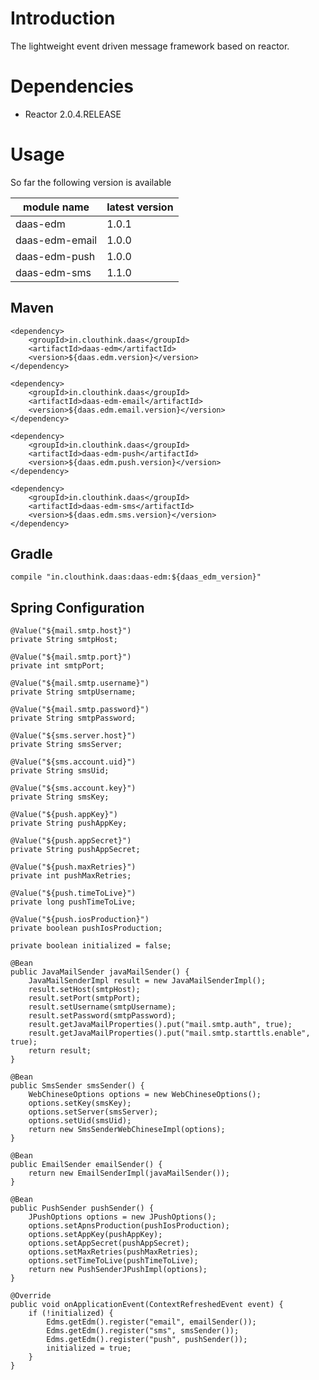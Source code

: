 # Introduction

The lightweight event driven message framework based on reactor.

# Dependencies

* Reactor 2.0.4.RELEASE

# Usage

So far the following version is available 

module name | latest version
------|------
daas-edm|1.0.1
daas-edm-email|1.0.0
daas-edm-push|1.0.0
daas-edm-sms|1.1.0

## Maven

    <dependency>
        <groupId>in.clouthink.daas</groupId>
        <artifactId>daas-edm</artifactId>
        <version>${daas.edm.version}</version>
    </dependency>

    <dependency>
        <groupId>in.clouthink.daas</groupId>
        <artifactId>daas-edm-email</artifactId>
        <version>${daas.edm.email.version}</version>
    </dependency>

    <dependency>
        <groupId>in.clouthink.daas</groupId>
        <artifactId>daas-edm-push</artifactId>
        <version>${daas.edm.push.version}</version>
    </dependency>

    <dependency>
        <groupId>in.clouthink.daas</groupId>
        <artifactId>daas-edm-sms</artifactId>
        <version>${daas.edm.sms.version}</version>
    </dependency>

## Gradle

    compile "in.clouthink.daas:daas-edm:${daas_edm_version}"


## Spring Configuration

    @Value("${mail.smtp.host}")
    private String smtpHost;
    
    @Value("${mail.smtp.port}")
    private int smtpPort;
    
    @Value("${mail.smtp.username}")
    private String smtpUsername;
    
    @Value("${mail.smtp.password}")
    private String smtpPassword;
    
    @Value("${sms.server.host}")
    private String smsServer;
    
    @Value("${sms.account.uid}")
    private String smsUid;
    
    @Value("${sms.account.key}")
    private String smsKey;
    
    @Value("${push.appKey}")
    private String pushAppKey;
    
    @Value("${push.appSecret}")
    private String pushAppSecret;
    
    @Value("${push.maxRetries}")
    private int pushMaxRetries;
    
    @Value("${push.timeToLive}")
    private long pushTimeToLive;
    
    @Value("${push.iosProduction}")
    private boolean pushIosProduction;

    private boolean initialized = false;

    @Bean
    public JavaMailSender javaMailSender() {
        JavaMailSenderImpl result = new JavaMailSenderImpl();
        result.setHost(smtpHost);
        result.setPort(smtpPort);
        result.setUsername(smtpUsername);
        result.setPassword(smtpPassword);
        result.getJavaMailProperties().put("mail.smtp.auth", true);
        result.getJavaMailProperties().put("mail.smtp.starttls.enable", true);
        return result;
    }
    
    @Bean
    public SmsSender smsSender() {
        WebChineseOptions options = new WebChineseOptions();
        options.setKey(smsKey);
        options.setServer(smsServer);
        options.setUid(smsUid);
        return new SmsSenderWebChineseImpl(options);
    }
    
    @Bean
    public EmailSender emailSender() {
        return new EmailSenderImpl(javaMailSender());
    }
    
    @Bean
    public PushSender pushSender() {
        JPushOptions options = new JPushOptions();
        options.setApnsProduction(pushIosProduction);
        options.setAppKey(pushAppKey);
        options.setAppSecret(pushAppSecret);
        options.setMaxRetries(pushMaxRetries);
        options.setTimeToLive(pushTimeToLive);
        return new PushSenderJPushImpl(options);
    }

    @Override
    public void onApplicationEvent(ContextRefreshedEvent event) {
        if (!initialized) {
            Edms.getEdm().register("email", emailSender());
            Edms.getEdm().register("sms", smsSender());
            Edms.getEdm().register("push", pushSender());
            initialized = true;
        }
    }
    
